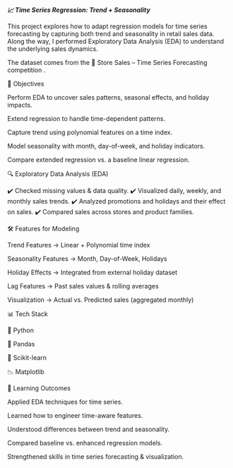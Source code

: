 ***📈 Time Series Regression: Trend + Seasonality***

This project explores how to adapt regression models for time series forecasting by capturing both trend and seasonality in retail sales data. Along the way, I performed Exploratory Data Analysis (EDA) to understand the underlying sales dynamics.

The dataset comes from the 🛒 Store Sales – Time Series Forecasting competition
.

🎯 Objectives

Perform EDA to uncover sales patterns, seasonal effects, and holiday impacts.

Extend regression to handle time-dependent patterns.

Capture trend using polynomial features on a time index.

Model seasonality with month, day-of-week, and holiday indicators.

Compare extended regression vs. a baseline linear regression.

🔍 Exploratory Data Analysis (EDA)

✔️ Checked missing values & data quality.
✔️ Visualized daily, weekly, and monthly sales trends.
✔️ Analyzed promotions and holidays and their effect on sales.
✔️ Compared sales across stores and product families.

🛠 Features for Modeling

Trend Features → Linear + Polynomial time index

Seasonality Features → Month, Day-of-Week, Holidays

Holiday Effects → Integrated from external holiday dataset

Lag Features → Past sales values & rolling averages

Visualization → Actual vs. Predicted sales (aggregated monthly)

📊 Tech Stack

🐍 Python

🐼 Pandas

📘 Scikit-learn

📉 Matplotlib

🚀 Learning Outcomes

Applied EDA techniques for time series.

Learned how to engineer time-aware features.

Understood differences between trend and seasonality.

Compared baseline vs. enhanced regression models.

Strengthened skills in time series forecasting & visualization.
